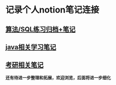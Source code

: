 # 记录个人notion笔记连接
## [算法/SQL练习归档+笔记](https://lava-swamp-7d7.notion.site/CS-GYM-e8109e69d2cb49448d9ecef0c34e4a11)
## [java相关学习笔记](https://lava-swamp-7d7.notion.site/674658f8620c45538dddeeec4005963f)
## [考研相关笔记](https://lava-swamp-7d7.notion.site/NJU-8148add311594209832e6eda58d37b51)

**还有待进一步整理和拓展，欢迎浏览，后面将进一步细化**

